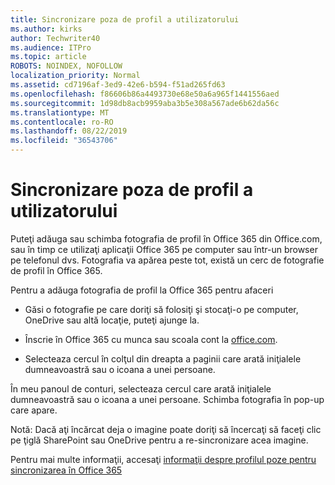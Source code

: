 ```yaml
---
title: Sincronizare poza de profil a utilizatorului
ms.author: kirks
author: Techwriter40
ms.audience: ITPro
ms.topic: article
ROBOTS: NOINDEX, NOFOLLOW
localization_priority: Normal
ms.assetid: cd7196af-3ed9-42e6-b594-f51ad265fd63
ms.openlocfilehash: f86606b86a4493730e68e50a6a965f1441556aed
ms.sourcegitcommit: 1d98db8acb9959aba3b5e308a567ade6b62da56c
ms.translationtype: MT
ms.contentlocale: ro-RO
ms.lasthandoff: 08/22/2019
ms.locfileid: "36543706"
---
```

# <a name="sync-a-users-profile-picture"></a>Sincronizare poza de profil a utilizatorului

Puteţi adăuga sau schimba fotografia de profil în Office 365 din Office.com, sau în timp ce utilizaţi aplicaţii Office 365 pe computer sau într-un browser pe telefonul dvs. Fotografia va apărea peste tot, există un cerc de fotografie de profil în Office 365.

Pentru a adăuga fotografia de profil la Office 365 pentru afaceri

- Găsi o fotografie pe care doriţi să folosiţi şi stocaţi-o pe computer, OneDrive sau altă locaţie, puteţi ajunge la.

- Înscrie în Office 365 cu munca sau scoala cont la [office.com](http://www.office.com).

- Selecteaza cercul în colţul din dreapta a paginii care arată iniţialele dumneavoastră sau o icoana a unei persoane.

În meu panoul de conturi, selecteaza cercul care arată iniţialele dumneavoastră sau o icoana a unei persoane. Schimba fotografia în pop-up care apare.

Notă: Dacă aţi încărcat deja o imagine poate doriţi să încercaţi să faceţi clic pe ţiglă SharePoint sau OneDrive pentru a re-sincronizare acea imagine.

Pentru mai multe informaţii, accesaţi [informaţii despre profilul poze pentru sincronizarea în Office 365](https://support.office.com/article/information-about-profile-picture-synchronization-in-office-365-20594d76-d054-4af4-a660-401133e3d48a?ui=en-US&amp;rs=en-US&amp;ad=US)

